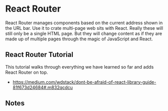 # React Router 

React Router manages components based on the current address shown in the URL bar. Use it to 
crate multi-page web sits with React. Really these will still only be a single HTML page. 
But they will change content as if they are made up of multiple pages through the magic of 
JavaScript and React. 

## React Router Tutorial

This tutorial walks through everything we have learned so far and adds React Router on top. 

- https://medium.com/wdstack/dont-be-afraid-of-react-library-guide-81f673d24684#.m832qcdcu

## Notes 

